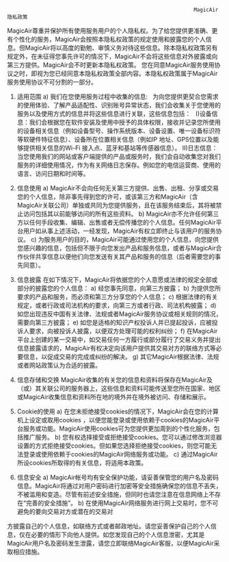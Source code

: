                                                                  MagicAir隐私政策
 
MagicAir尊重并保护所有使用服务用户的个人隐私权。为了给您提供更准确、更有个性化的服务，MagicAir会按照本隐私权政策的规定使用和披露您的个人信息。但MagicAir将以高度的勤勉、审慎义务对待这些信息。除本隐私权政策另有规定外，在未征得您事先许可的情况下，MagicAir不会将这些信息对外披露或向第三方提供。MagicAir会不时更新本隐私权政策。 您在同意MagicAir服务使用协议之时，即视为您已经同意本隐私权政策全部内容。本隐私权政策属于MagicAir服务使用协议不可分割的一部分。
 
1. 适用范围
a) 我们在您使用服务过程中收集的信息:
   为向您提供更契合您需求的使用体验、了解产品适配性、识别账号异常状态，我们会收集关于您使用的服务以及使用方式的信息并将这些信息进行关联，这些信息包括：
    I)设备信息：我们会根据您在软件安装及使用中授予的具体权限，接收并记录您所使用的设备相关信息（例如设备型号、操作系统版本、设备设置、唯一设备标识符等软硬件特征信息）、设备所在位置相关信息（例如IP 地址、GPS位置以及能够提供相关信息的Wi-Fi 接入点、蓝牙和基站等传感器信息）。
   II)日志信息：当您使用我们的网站或客户端提供的产品或服务时，我们会自动收集您对我们服务的详细使用情况，作为有关网络日志保存。例如您的电信运营商、使用的语言、访问日期和时间等。
 
2. 信息使用
a) MagicAir不会向任何无关第三方提供、出售、出租、分享或交易您的个人信息，除非事先得到您的许可，或该第三方和MagicAir（含MagicAir关联公司）单独或共同为您提供服务，且在该服务结束后，其将被禁止访问包括其以前能够访问的所有这些资料。
b) MagicAir亦不允许任何第三方以任何手段收集、编辑、出售或者无偿传播您的个人信息。任何MagicAir平台用户如从事上述活动，一经发现，MagicAir有权立即终止与该用户的服务协议。
c) 为服务用户的目的，MagicAir可能通过使用您的个人信息，向您提供您感兴趣的信息，包括但不限于向您发出产品和服务信息，或者与MagicAir合作伙伴共享信息以便他们向您发送有关其产品和服务的信息（后者需要您的事先同意）。
 
3. 信息披露
在如下情况下，MagicAir将依据您的个人意愿或法律的规定全部或部分的披露您的个人信息：
a) 经您事先同意，向第三方披露；
b) 为提供您所要求的产品和服务，而必须和第三方分享您的个人信息；
c) 根据法律的有关规定，或者行政或司法机构的要求，向第三方或者行政、司法机构披露；
d) 如您出现违反中国有关法律、法规或者MagicAir服务协议或相关规则的情况，需要向第三方披露；
e) 如您是适格的知识产权投诉人并已提起投诉，应被投诉人要求，向被投诉人披露，以便双方处理可能的权利纠纷；
f) 在MagicAir平台上创建的某一交易中，如交易任何一方履行或部分履行了交易义务并提出信息披露请求的，MagicAir有权决定向该用户提供其交易对方的联络方式等必要信息，以促成交易的完成或纠纷的解决。
g) 其它MagicAir根据法律、法规或者网站政策认为合适的披露。
 
4. 信息存储和交换
MagicAir收集的有关您的信息和资料将保存在MagicAir及（或）其关联公司的服务器上，这些信息和资料可能传送至您所在国家、地区或MagicAir收集信息和资料所在地的境外并在境外被访问、存储和展示。
 
5. Cookie的使用
a) 在您未拒绝接受cookies的情况下，MagicAir会在您的计算机上设定或取用cookies ，以便您能登录或使用依赖于cookies的MagicAir平台服务或功能。MagicAir使用cookies可为您提供更加周到的个性化服务，包括推广服务。
b) 您有权选择接受或拒绝接受cookies。您可以通过修改浏览器设置的方式拒绝接受cookies。但如果您选择拒绝接受cookies，则您可能无法登录或使用依赖于cookies的MagicAir网络服务或功能。
c) 通过MagicAir所设cookies所取得的有关信息，将适用本政策。
 
6. 信息安全
a) MagicAir帐号均有安全保护功能，请妥善保管您的用户名及密码信息。MagicAir将通过对用户密码进行加密等安全措施确保您的信息不丢失，不被滥用和变造。尽管有前述安全措施，但同时也请您注意在信息网络上不存在“完善的安全措施”。
b) 在使用MagicAir网络服务进行网上交易时，您不可避免的要向交易对方或潜在的交易对
 
方披露自己的个人信息，如联络方式或者邮政地址。请您妥善保护自己的个人信息，仅在必要的情形下向他人提供。如您发现自己的个人信息泄密，尤其是MagicAir用户名及密码发生泄露，请您立即联络MagicAir客服，以便MagicAir采取相应措施。
